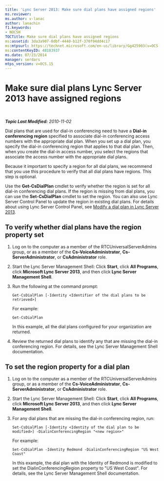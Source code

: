 ```yaml
---
title: 'Lync Server 2013: Make sure dial plans have assigned regions'
ms.reviewer: 
ms.author: v-lanac
author: lanachin
f1.keywords:
- NOCSH
TOCTitle: Make sure dial plans have assigned regions
ms:assetid: 3da3a907-0dbf-4440-b12f-370f94dd4c17
ms:mtpsurl: https://technet.microsoft.com/en-us/library/Gg425903(v=OCS.15)
ms:contentKeyID: 48183937
ms.date: 07/23/2014
manager: serdars
mtps_version: v=OCS.15
---
```


<div data-xmlns="http://www.w3.org/1999/xhtml">

<div class="topic" data-xmlns="http://www.w3.org/1999/xhtml" data-msxsl="urn:schemas-microsoft-com:xslt" data-cs="http://msdn.microsoft.com/en-us/">

<div data-asp="http://msdn2.microsoft.com/asp">

# Make sure dial plans Lync Server 2013 have assigned regions

</div>

<div id="mainSection">

<div id="mainBody">

<span> </span>

_**Topic Last Modified:** 2010-11-02_

Dial plans that are used for dial-in conferencing need to have a **Dial-in conferencing region** specified to associate dial-in conferencing access numbers with the appropriate dial plan. When you set up a dial plan, you specify the dial-in conferencing region that applies to that dial plan. Then, when you create the dial-in access number, you select the regions that associate the access number with the appropriate dial plans.

Because it important to specify a region for all dial plans, we recommend that you use this procedure to verify that all dial plans have regions. This step is optional.

Use the **Get-CsDialPlan** cmdlet to verify whether the region is set for all dial-in conferencing dial plans. If the region is missing from dial plans, you can use the **Set-CsDialPlan** cmdlet to set the region. You can also use Lync Server Control Panel to update the region in existing dial plans. For details about using Lync Server Control Panel, see [Modify a dial plan in Lync Server 2013](lync-server-2013-modify-a-dial-plan.md).

<div>

## To verify whether dial plans have the region property set

1.  Log on to the computer as a member of the RTCUniversalServerAdmins group, or as a member of the **Cs-VoiceAdministrator**, **Cs-ServerAdministrator**, or **CsAdministrator** role.

2.  Start the Lync Server Management Shell: Click **Start**, click **All Programs**, click **Microsoft Lync Server 2013**, and then click **Lync Server Management Shell**.

3.  Run the following at the command prompt:
    
        Get-CsDialPlan [-Identity <Identifier of the dial plans to be retrieved>]
    
    For example:
    
        Get-CsDialPlan
    
    In this example, all the dial plans configured for your organization are returned.

4.  Review the returned dial plans to identify any that are missing the dial-in conferencing region. For details, see the Lync Server Management Shell documentation.

</div>

<div>

## To set the region property for a dial plan

1.  Log on to the computer as a member of the RTCUniversalServerAdmins group, or as a member of the **Cs-VoiceAdministrator**, **Cs-ServerAdministrator**, or **CsAdministrator** role.

2.  Start the Lync Server Management Shell: Click **Start**, click **All Programs**, click **Microsoft Lync Server 2013**, and then click **Lync Server Management Shell**.

3.  For any dial plans that are missing the dial-in conferencing region, run:
    
        Set-CsDialPlan [-Identity <Identity of the dial plan to be modified>] -DialinConferencingRegion "<new region>"
    
    For example:
    
        Set-CsDialPlan -Identity Redmond -DialinConferencingRegion "US West Coast"
    
    In this example, the dial plan with the Identity of Redmond is modified to set the DialinConferencingRegion property to "US West Coast". For details, see the Lync Server Management Shell documentation.

</div>

</div>

<span> </span>

</div>

</div>

</div>

